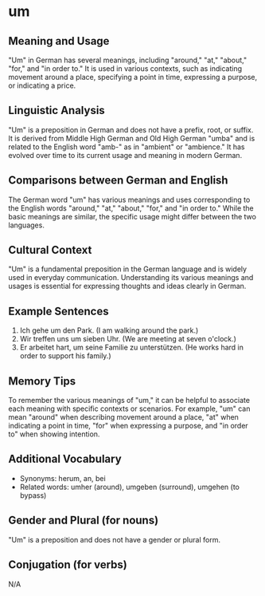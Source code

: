 # um
## Meaning and Usage
"Um" in German has several meanings, including "around," "at," "about," "for," and "in order to." It is used in various contexts, such as indicating movement around a place, specifying a point in time, expressing a purpose, or indicating a price.
## Linguistic Analysis
"Um" is a preposition in German and does not have a prefix, root, or suffix. It is derived from Middle High German and Old High German "umba" and is related to the English word "amb-" as in "ambient" or "ambience." It has evolved over time to its current usage and meaning in modern German.
## Comparisons between German and English
The German word "um" has various meanings and uses corresponding to the English words "around," "at," "about," "for," and "in order to." While the basic meanings are similar, the specific usage might differ between the two languages.
## Cultural Context
"Um" is a fundamental preposition in the German language and is widely used in everyday communication. Understanding its various meanings and usages is essential for expressing thoughts and ideas clearly in German.
## Example Sentences
1. Ich gehe um den Park. (I am walking around the park.)
2. Wir treffen uns um sieben Uhr. (We are meeting at seven o'clock.)
3. Er arbeitet hart, um seine Familie zu unterstützen. (He works hard in order to support his family.)
## Memory Tips
To remember the various meanings of "um," it can be helpful to associate each meaning with specific contexts or scenarios. For example, "um" can mean "around" when describing movement around a place, "at" when indicating a point in time, "for" when expressing a purpose, and "in order to" when showing intention.
## Additional Vocabulary
- Synonyms: herum, an, bei
- Related words: umher (around), umgeben (surround), umgehen (to bypass)
## Gender and Plural (for nouns)
"Um" is a preposition and does not have a gender or plural form.
## Conjugation (for verbs)
N/A
